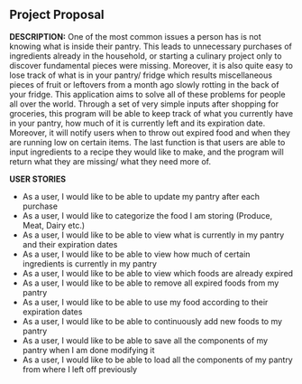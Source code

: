 <h2>Project Proposal</h2>

**DESCRIPTION:** One of the most common issues a person has is not knowing what is inside their pantry. This 
leads to unnecessary purchases of ingredients already in the household, or starting a culinary project only to discover
fundamental pieces were missing. Moreover, it is also quite easy to lose track of what is in your pantry/ fridge which
results miscellaneous pieces of fruit or leftovers from a month ago slowly rotting in the back of your fridge. This
application aims to solve all of these problems for people all over the world. Through a set of very simple inputs
after shopping for groceries, this program will be able to keep track of what you currently have in your pantry,
how much of it is currently left and its expiration date. Moreover, it will notify users when to throw out expired 
food and when they are running low on certain items. The last function is that users are able to input ingredients
to a recipe they would like to make, and the program will return what they are missing/ what they need more of.

**USER STORIES**
- As a user, I would like to be able to update my pantry after each purchase
- As a user, I would like to categorize the food I am storing (Produce, Meat, Dairy etc.)
- As a user, I would like to be able to view what is currently in my pantry and their expiration dates
- As a user, I would like to be able to view how much of certain ingredients is currently in my pantry
- As a user, I would like to be able to view which foods are already expired
- As a user, I would like to be able to remove all expired foods from my pantry
- As a user, I would like to be able to use my food according to their expiration dates
- As a user, I would like to be able to continuously add new foods to my pantry
- As a user, I would like to be able to save all the components of my pantry when I am done modifying it
- As a user, I would like to be able to load all the components of my pantry from where I left off previously